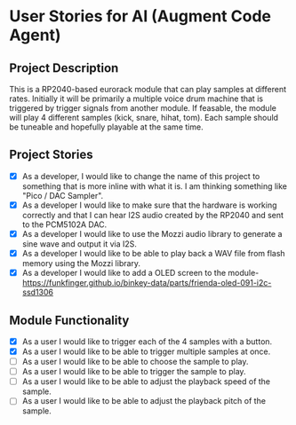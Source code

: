 # User Stories for AI (Augment Code Agent)

## Project Description

This is a RP2040-based eurorack module that can play samples at different rates. Initially it will be primarily a multiple voice drum machine that is triggered by trigger signals from another module. If feasable, the module will play 4 different samples (kick, snare, hihat, tom). Each sample should be tuneable and hopefully playable at the same time.

## Project Stories

- [x] As a developer, I would like to change the name of this project to something that is more inline with what it is. I am thinking something like "Pico / DAC Sampler".
- [x] As a developer I would like to make sure that the hardware is working correctly and that I can hear I2S audio created by the RP2040 and sent to the PCM5102A DAC.
- [x] As a developer I would like to use the Mozzi audio library to generate a sine wave and output it via I2S.
- [x] As a developer I would like to be able to play back a WAV file from flash memory using the Mozzi library.
- [x] As a developer I would like to add a OLED screen to the module- https://funkfinger.github.io/binkey-data/parts/frienda-oled-091-i2c-ssd1306

## Module Functionality

- [x] As a user I would like to trigger each of the 4 samples with a button.
- [x] As a user I would like to be able to trigger multiple samples at once.
- [ ] As a user I would like to be able to choose the sample to play.
- [ ] As a user I would like to be able to trigger the sample to play.
- [ ] As a user I would like to be able to adjust the playback speed of the sample.
- [ ] As a user I would like to be able to adjust the playback pitch of the sample.
